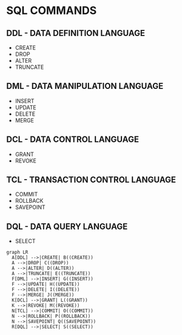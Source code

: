 # SQL COMMANDS

## DDL - DATA DEFINITION LANGUAGE
- CREATE
- DROP
- ALTER
- TRUNCATE

## DML - DATA MANIPULATION LANGUAGE
- INSERT
- UPDATE
- DELETE
- MERGE

## DCL - DATA CONTROL LANGUAGE
- GRANT
- REVOKE

## TCL - TRANSACTION CONTROL LANGUAGE
- COMMIT
- ROLLBACK
- SAVEPOINT

## DQL - DATA QUERY LANGUAGE
- SELECT

```mermaid
graph LR
  A[DDL] -->|CREATE| B((CREATE))
  A -->|DROP| C((DROP))
  A -->|ALTER| D((ALTER))
  A -->|TRUNCATE| E((TRUNCATE))
  F[DML] -->|INSERT| G((INSERT))
  F -->|UPDATE| H((UPDATE))
  F -->|DELETE| I((DELETE))
  F -->|MERGE| J((MERGE))
  K[DCL] -->|GRANT| L((GRANT))
  K -->|REVOKE| M((REVOKE))
  N[TCL] -->|COMMIT| O((COMMIT))
  N -->|ROLLBACK| P((ROLLBACK))
  N -->|SAVEPOINT| Q((SAVEPOINT))
  R[DQL] -->|SELECT| S((SELECT))
